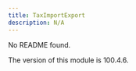 ```yaml
---
title: TaxImportExport
description: N/A
---
```


No README found.

<InlineAlert slots="text" />
The version of this module is 100.4.6.
